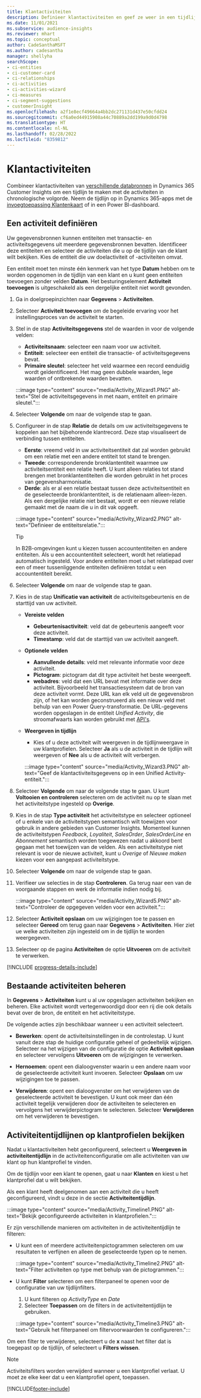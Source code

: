 ```yaml
---
title: Klantactiviteiten
description: Definieer klantactiviteiten en geef ze weer in een tijdlijn in klantprofielen.
ms.date: 11/01/2021
ms.subservice: audience-insights
ms.reviewer: mhart
ms.topic: conceptual
author: CadeSanthaMSFT
ms.author: cadesantha
manager: shellyha
searchScope:
- ci-entities
- ci-customer-card
- ci-relationships
- ci-activities
- ci-activities-wizard
- ci-measures
- ci-segment-suggestions
- customerInsight
ms.openlocfilehash: a2f1e8ecf49664a4bb2dc271131d437e50cfdd24
ms.sourcegitcommit: cf6a0ed44915908a44c70889a2dd199a9d0d4798
ms.translationtype: HT
ms.contentlocale: nl-NL
ms.lasthandoff: 02/28/2022
ms.locfileid: "8359812"
---
```

# <a name="customer-activities"></a>Klantactiviteiten

Combineer klantactiviteiten van [verschillende databronnen](data-sources.md) in Dynamics 365 Customer Insights om een tijdlijn te maken met de activiteiten in chronologische volgorde. Neem de tijdlijn op in Dynamics 365-apps met de [invoegtoepassing Klantenkaart](customer-card-add-in.md) of in een Power BI-dashboard.

## <a name="define-an-activity"></a>Een activiteit definiëren

Uw gegevensbronnen kunnen entiteiten met transactie- en activiteitsgegevens uit meerdere gegevensbronnen bevatten. Identificeer deze entiteiten en selecteer de activiteiten die u op de tijdlijn van de klant wilt bekijken. Kies de entiteit die uw doelactiviteit of -activiteiten omvat.

Een entiteit moet ten minste één kenmerk van het type **Datum** hebben om te worden opgenomen in de tijdlijn van een klant en u kunt geen entiteiten toevoegen zonder velden **Datum**. Het besturingselement **Activiteit toevoegen** is uitgeschakeld als een dergelijke entiteit niet wordt gevonden.

1. Ga in doelgroepinzichten naar **Gegevens** > **Activiteiten**.

1. Selecteer **Activiteit toevoegen** om de begeleide ervaring voor het instellingsproces van de activiteit te starten.

1. Stel in de stap **Activiteitsgegevens** stel de waarden in voor de volgende velden:

   - **Activiteitsnaam**: selecteer een naam voor uw activiteit.
   - **Entiteit**: selecteer een entiteit die transactie- of activiteitsgegevens bevat.
   - **Primaire sleutel**: selecteer het veld waarmee een record eenduidig wordt geïdentificeerd. Het mag geen dubbele waarden, lege waarden of ontbrekende waarden bevatten.

   :::image type="content" source="media/Activity_Wizard1.PNG" alt-text="Stel de activiteitsgegevens in met naam, entiteit en primaire sleutel.":::

1. Selecteer **Volgende** om naar de volgende stap te gaan.

1. Configureer in de stap **Relatie** de details om uw activiteitsgegevens te koppelen aan het bijbehorende klantrecord. Deze stap visualiseert de verbinding tussen entiteiten.  

   - **Eerste**: vreemd veld in uw activiteitsentiteit dat zal worden gebruikt om een relatie met een andere entiteit tot stand te brengen.
   - **Tweede**: corresponderende bronklantentiteit waarmee uw activiteitsentiteit een relatie heeft. U kunt alleen relaties tot stand brengen met bronklantentiteiten die worden gebruikt in het proces van gegevensharmonisatie.
   - **Derde**: als er al een relatie bestaat tussen deze activiteitsentiteit en de geselecteerde bronklantentiteit, is de relatienaam alleen-lezen. Als een dergelijke relatie niet bestaat, wordt er een nieuwe relatie gemaakt met de naam die u in dit vak opgeeft.

   :::image type="content" source="media/Activity_Wizard2.PNG" alt-text="Definieer de entiteitsrelatie.":::

   > [!TIP]
   > In B2B-omgevingen kunt u kiezen tussen accountentiteiten en andere entiteiten. Als u een accountentiteit selecteert, wordt het relatiepad automatisch ingesteld. Voor andere entiteiten moet u het relatiepad over een of meer tussenliggende entiteiten definiëren totdat u een accountentiteit bereikt.

1. Selecteer **Volgende** om naar de volgende stap te gaan. 

1. Kies in de stap **Unificatie van activiteit** de activiteitsgebeurtenis en de starttijd van uw activiteit. 
   - **Vereiste velden**
      - **Gebeurtenisactiviteit**: veld dat de gebeurtenis aangeeft voor deze activiteit.
      - **Timestamp**: veld dat de starttijd van uw activiteit aangeeft.

   - **Optionele velden**
      - **Aanvullende details**: veld met relevante informatie voor deze activiteit.
      - **Pictogram**: pictogram dat dit type activiteit het beste weergeeft.
      - **webadres**: veld dat een URL bevat met informatie over deze activiteit. Bijvoorbeeld het transactiesysteem dat de bron van deze activiteit vormt. Deze URL kan elk veld uit de gegevensbron zijn, of het kan worden geconstrueerd als een nieuw veld met behulp van een Power Query-transformatie. De URL-gegevens worden opgeslagen in de entiteit *Unified Activity*, die stroomafwaarts kan worden gebruikt met [API's](apis.md).

   - **Weergeven in tijdlijn**
      - Kies of u deze activiteit wilt weergeven in de tijdlijnweergave in uw klantprofielen. Selecteer **Ja** als u de activiteit in de tijdlijn wilt weergeven of **Nee** als u de activiteit wilt verbergen.

      :::image type="content" source="media/Activity_Wizard3.PNG" alt-text="Geef de klantactiviteitsgegevens op in een Unified Activity-entiteit.":::

1. Selecteer **Volgende** om naar de volgende stap te gaan. U kunt **Voltooien en controleren** selecteren om de activiteit nu op te slaan met het activiteitstype ingesteld op **Overige**. 

1. Kies in de stap **Type activiteit** het activiteitstype en selecteer optioneel of u enkele van de activiteitstypen semantisch wilt toewijzen voor gebruik in andere gebieden van Customer Insights. Momenteel kunnen de activiteitstypen *Feedback*, *Loyaliteit*, *SalesOrder*, *SalesOrderLine* en *Abonnement* semantisch worden toegewezen nadat u akkoord bent gegaan met het toewijzen van de velden. Als een activiteitstype niet relevant is voor de nieuwe activiteit, kunt u *Overige* of *Nieuwe maken* kiezen voor een aangepast activiteitstype.

1. Selecteer **Volgende** om naar de volgende stap te gaan. 

1. Verifieer uw selecties in de stap **Controleren**. Ga terug naar een van de voorgaande stappen en werk de informatie indien nodig bij.

   :::image type="content" source="media/Activity_Wizard5.PNG" alt-text="Controleer de opgegeven velden voor een activiteit.":::
   
1. Selecteer **Activiteit opslaan** om uw wijzigingen toe te passen en selecteer **Gereed** om terug gaan naar **Gegevens** > **Activiteiten**. Hier ziet ue welke activiteiten zijn ingesteld om in de tijdlijn te worden weergegeven. 

1. Selecteer op de pagina **Activiteiten** de optie **Uitvoeren** om de activiteit te verwerken. 

[!INCLUDE [progress-details-include](../includes/progress-details-pane.md)]

## <a name="manage-existing-activities"></a>Bestaande activiteiten beheren

In **Gegevens** > **Activiteiten** kunt u al uw opgeslagen activiteiten bekijken en beheren. Elke activiteit wordt vertegenwoordigd door een rij die ook details bevat over de bron, de entiteit en het activiteitstype.

De volgende acties zijn beschikbaar wanneer u een activiteit selecteert. 

- **Bewerken**: opent de activiteitsinstellingen in de controlestap. U kunt vanuit deze stap de huidige configuratie geheel of gedeeltelijk wijzigen. Selecteer na het wijzigen van de configuratie de optie **Activiteit opslaan** en selecteer vervolgens **Uitvoeren** om de wijzigingen te verwerken.

- **Hernoemen**: opent een dialoogvenster waarin u een andere naam voor de geselecteerde activiteit kunt invoeren. Selecteer **Opslaan** om uw wijzigingen toe te passen.

- **Verwijderen**: opent een dialoogvenster om het verwijderen van de geselecteerde activiteit te bevestigen. U kunt ook meer dan één activiteit tegelijk verwijderen door de activiteiten te selecteren en vervolgens het verwijderpictogram te selecteren. Selecteer **Verwijderen** om het verwijderen te bevestigen.

## <a name="view-activity-timelines-on-customer-profiles"></a>Activiteitentijdlijnen op klantprofielen bekijken

Nadat u klantactiviteiten hebt geconfigureerd, selecteert u **Weergeven in activiteitentijdlijn** in de activiteitenconfiguratie om alle activiteiten van uw klant op hun klantprofiel te vinden.

Om de tijdlijn voor een klant te openen, gaat u naar **Klanten** en kiest u het klantprofiel dat u wilt bekijken.

Als een klant heeft deelgenomen aan een activiteit die u heeft geconfigureerd, vindt u deze in de sectie **Activiteitentijdlijn**.

:::image type="content" source="media/Activity_Timeline1.PNG" alt-text="Bekijk geconfigureerde activiteiten in klantprofielen.":::

Er zijn verschillende manieren om activiteiten in de activiteitentijdlijn te filteren:

- U kunt een of meerdere activiteitenpictogrammen selecteren om uw resultaten te verfijnen en alleen de geselecteerde typen op te nemen.

  :::image type="content" source="media/Activity_Timeline2.PNG" alt-text="Filter activiteiten op type met behulp van de pictogrammen.":::

- U kunt **Filter** selecteren om een filterpaneel te openen voor de configuratie van uw tijdlijnfilters.

   1. U kunt filteren op *ActivityType* en *Date*
   1. Selecteer **Toepassen** om de filters in de activiteitentijdlijn te gebruiken.

   :::image type="content" source="media/Activity_Timeline3.PNG" alt-text="Gebruik het filterpaneel om filtervoorwaarden te configureren.":::

Om een filter te verwijderen, selecteert u de **x** naast het filter dat is toegepast op de tijdlijn, of selecteert u **Filters wissen**.


> [!NOTE]
> Activiteitsfilters worden verwijderd wanneer u een klantprofiel verlaat. U moet ze elke keer dat u een klantprofiel opent, toepassen.

[!INCLUDE[footer-include](../includes/footer-banner.md)]

